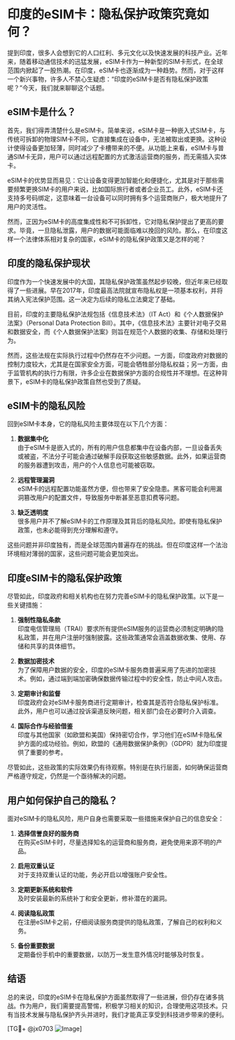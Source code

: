 # 印度的eSIM卡：隐私保护政策究竟如何？

提到印度，很多人会想到它的人口红利、多元文化以及快速发展的科技产业。近年来，随着移动通信技术的迅猛发展，eSIM卡作为一种新型的SIM卡形式，在全球范围内掀起了一股热潮。在印度，eSIM卡也逐渐成为一种趋势。然而，对于这样一个新兴事物，许多人不禁心生疑虑：“印度的eSIM卡是否有隐私保护政策呢？”今天，我们就来聊聊这个话题。

## eSIM卡是什么？

首先，我们得弄清楚什么是eSIM卡。简单来说，eSIM卡是一种嵌入式SIM卡，与传统可拆卸的物理SIM卡不同，它直接集成在设备中，无法被取出或更换。这种设计使得设备更加轻薄，同时减少了卡槽带来的不便。从功能上来看，eSIM卡与普通SIM卡无异，用户可以通过远程配置的方式激活运营商的服务，而无需插入实体卡。

eSIM卡的优势显而易见：它让设备变得更加智能化和便捷化，尤其是对于那些需要频繁更换SIM卡的用户来说，比如国际旅行者或者企业员工。此外，eSIM卡还支持多号码绑定，这意味着一台设备可以同时拥有多个运营商账户，极大地提升了用户的灵活性。

然而，正因为eSIM卡的高度集成性和不可拆卸性，它对隐私保护提出了更高的要求。毕竟，一旦隐私泄露，用户的数据可能面临难以挽回的风险。那么，在印度这样一个法律体系相对复杂的国家，eSIM卡的隐私保护政策又是怎样的呢？

## 印度的隐私保护现状

印度作为一个快速发展中的大国，其隐私保护政策虽然起步较晚，但近年来已经取得了一些进展。早在2017年，印度最高法院就宣布隐私权是一项基本权利，并将其纳入宪法保护范围。这一决定为后续的隐私立法奠定了基础。

目前，印度的主要隐私保护法规包括《信息技术法》（IT Act）和《个人数据保护法案》（Personal Data Protection Bill）。其中，《信息技术法》主要针对电子交易和数据安全，而《个人数据保护法案》则旨在规范个人数据的收集、存储和处理行为。

然而，这些法规在实际执行过程中仍然存在不少问题。一方面，印度政府对数据的控制力度较大，尤其是在国家安全方面，可能会牺牲部分隐私权益；另一方面，由于监管机构的执行力有限，许多企业在数据保护方面的合规性并不理想。在这种背景下，eSIM卡的隐私保护政策自然也受到了质疑。

## eSIM卡的隐私风险

回到eSIM卡本身，它的隐私风险主要体现在以下几个方面：

1. **数据集中化**  
   由于eSIM卡是嵌入式的，所有的用户信息都集中在设备内部，一旦设备丢失或被盗，不法分子可能会通过破解手段获取这些敏感数据。此外，如果运营商的服务器遭到攻击，用户的个人信息也可能被窃取。

2. **远程管理漏洞**  
   eSIM卡的远程配置功能虽然方便，但也带来了安全隐患。黑客可能会利用漏洞篡改用户的配置文件，导致服务中断甚至恶意扣费等问题。

3. **缺乏透明度**  
   很多用户并不了解eSIM卡的工作原理及其背后的隐私风险。即使有隐私保护政策，也未必能得到充分理解和遵守。

这些问题并非印度独有，而是全球范围内普遍存在的挑战。但在印度这样一个法治环境相对薄弱的国家，这些问题可能会更加突出。

## 印度eSIM卡的隐私保护政策

尽管如此，印度政府和相关机构也在努力完善eSIM卡的隐私保护政策。以下是一些关键措施：

1. **强制性隐私条款**  
   印度电信管理局（TRAI）要求所有提供eSIM服务的运营商必须制定明确的隐私政策，并在用户注册时强制披露。这些政策通常会涵盖数据收集、使用、存储和共享的具体细节。

2. **数据加密技术**  
   为了保障用户数据的安全，印度的eSIM卡服务商普遍采用了先进的加密技术。例如，通过端到端加密确保数据传输过程中的安全性，防止中间人攻击。

3. **定期审计和监督**  
   印度政府会对eSIM卡服务商进行定期审计，检查其是否符合隐私保护标准。此外，用户也可以通过投诉渠道反映问题，相关部门会在必要时介入调查。

4. **国际合作与经验借鉴**  
   印度与其他国家（如欧盟和美国）保持密切合作，学习他们在eSIM卡隐私保护方面的成功经验。例如，欧盟的《通用数据保护条例》（GDPR）就为印度提供了重要的参考。

尽管如此，这些政策的实际效果仍有待观察。特别是在执行层面，如何确保运营商严格遵守规定，仍然是一个亟待解决的问题。

## 用户如何保护自己的隐私？

面对eSIM卡的隐私风险，用户自身也需要采取一些措施来保护自己的信息安全：

1. **选择信誉良好的服务商**  
   在购买eSIM卡时，尽量选择知名的运营商和服务商，避免使用来源不明的产品。

2. **启用双重认证**  
   对于支持双重认证的功能，务必开启以增强账户安全性。

3. **定期更新系统和软件**  
   及时安装最新的系统补丁和安全更新，修补潜在的漏洞。

4. **阅读隐私政策**  
   在注册eSIM卡之前，仔细阅读服务商提供的隐私政策，了解自己的权利和义务。

5. **备份重要数据**  
   定期备份手机中的重要数据，以防万一发生意外情况时能够及时恢复。

## 结语

总的来说，印度的eSIM卡在隐私保护方面虽然取得了一些进展，但仍存在诸多挑战。作为用户，我们需要提高警惕，积极学习相关的知识，合理使用这项技术。只有当技术发展与隐私保护齐头并进时，我们才能真正享受到科技进步带来的便利。

[TG💪+ @jx0703 ![Image](https://github.com/user-attachments/assets/dbca1d08-cadb-493c-b0ec-ad6f7a83f270)]